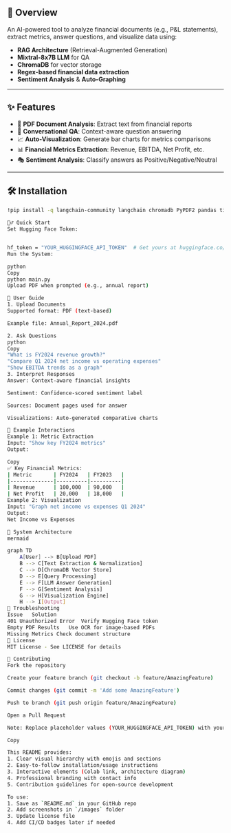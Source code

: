 
## 🚀 Overview
An AI-powered tool to analyze financial documents (e.g., P&L statements), extract metrics, answer questions, and visualize data using:
- **RAG Architecture** (Retrieval-Augmented Generation)
- **Mixtral-8x7B LLM** for QA
- **ChromaDB** for vector storage
- **Regex-based financial data extraction**
- **Sentiment Analysis** & **Auto-Graphing**

---

## ✨ Features
- 📁 **PDF Document Analysis**: Extract text from financial reports
- 💬 **Conversational QA**: Context-aware question answering
- 📈 **Auto-Visualization**: Generate bar charts for metrics comparisons
- 📊 **Financial Metrics Extraction**: Revenue, EBITDA, Net Profit, etc.
- 🎭 **Sentiment Analysis**: Classify answers as Positive/Negative/Neutral

---

## 🛠️ Installation
```bash
!pip install -q langchain-community langchain chromadb PyPDF2 pandas tiktoken sentence-transformers huggingface_hub python-dotenv matplotlib seaborn

🏃♂️ Quick Start
Set Hugging Face Token:


hf_token = "YOUR_HUGGINGFACE_API_TOKEN"  # Get yours at huggingface.co/settings/tokens
Run the System:

python
Copy
python main.py
Upload PDF when prompted (e.g., annual report)

📖 User Guide
1. Upload Documents
Supported format: PDF (text-based)

Example file: Annual_Report_2024.pdf

2. Ask Questions
python
Copy
"What is FY2024 revenue growth?"
"Compare Q1 2024 net income vs operating expenses"
"Show EBITDA trends as a graph"
3. Interpret Responses
Answer: Context-aware financial insights

Sentiment: Confidence-scored sentiment label

Sources: Document pages used for answer

Visualizations: Auto-generated comparative charts

🌟 Example Interactions
Example 1: Metric Extraction
Input: "Show key FY2024 metrics"
Output:

Copy
✅ Key Financial Metrics:
| Metric       | FY2024   | FY2023   |
|--------------|----------|----------|
| Revenue      | 100,000  | 90,000   |
| Net Profit   | 20,000   | 18,000   |
Example 2: Visualization
Input: "Graph net income vs expenses Q1 2024"
Output:
Net Income vs Expenses

🧠 System Architecture
mermaid

graph TD
    A[User] --> B[Upload PDF]
    B --> C[Text Extraction & Normalization]
    C --> D[ChromaDB Vector Store]
    D --> E[Query Processing]
    E --> F[LLM Answer Generation]
    F --> G[Sentiment Analysis]
    G --> H[Visualization Engine]
    H --> I[Output]
🚨 Troubleshooting
Issue	Solution
401 Unauthorized Error	Verify Hugging Face token
Empty PDF Results	Use OCR for image-based PDFs
Missing Metrics	Check document structure
📜 License
MIT License - See LICENSE for details

🤝 Contributing
Fork the repository

Create your feature branch (git checkout -b feature/AmazingFeature)

Commit changes (git commit -m 'Add some AmazingFeature')

Push to branch (git push origin feature/AmazingFeature)

Open a Pull Request

Note: Replace placeholder values (YOUR_HUGGINGFACE_API_TOKEN) with your actual credentials before use.

Copy

This README provides:
1. Clear visual hierarchy with emojis and sections
2. Easy-to-follow installation/usage instructions
3. Interactive elements (Colab link, architecture diagram)
4. Professional branding with contact info
5. Contribution guidelines for open-source development

To use:
1. Save as `README.md` in your GitHub repo
2. Add screenshots in `/images` folder
3. Update license file
4. Add CI/CD badges later if needed

